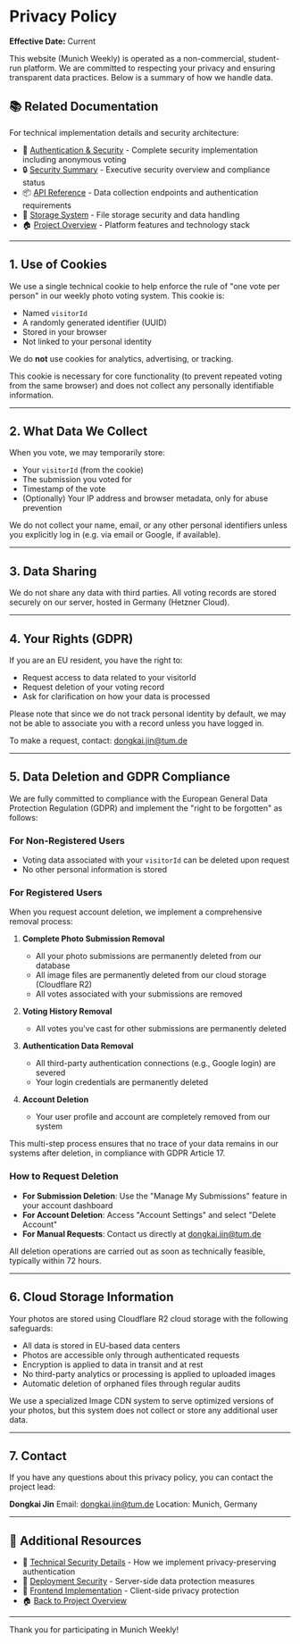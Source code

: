 # Privacy Policy

**Effective Date:** Current

This website (Munich Weekly) is operated as a non-commercial, student-run platform. We are committed to respecting your privacy and ensuring transparent data practices. Below is a summary of how we handle data.

## 📚 Related Documentation

For technical implementation details and security architecture:
- 🔐 [Authentication & Security](./auth.md) - Complete security implementation including anonymous voting
- 🔒 [Security Summary](./security-summary.md) - Executive security overview and compliance status
- 📦 [API Reference](./api.md) - Data collection endpoints and authentication requirements
- 💾 [Storage System](./storage.md) - File storage security and data handling
- 🏠 [Project Overview](../README.md) - Platform features and technology stack

---

## 1. Use of Cookies

We use a single technical cookie to help enforce the rule of "one vote per person" in our weekly photo voting system. This cookie is:

* Named `visitorId`
* A randomly generated identifier (UUID)
* Stored in your browser
* Not linked to your personal identity

We do **not** use cookies for analytics, advertising, or tracking.

This cookie is necessary for core functionality (to prevent repeated voting from the same browser) and does not collect any personally identifiable information.

---

## 2. What Data We Collect

When you vote, we may temporarily store:

* Your `visitorId` (from the cookie)
* The submission you voted for
* Timestamp of the vote
* (Optionally) Your IP address and browser metadata, only for abuse prevention

We do not collect your name, email, or any other personal identifiers unless you explicitly log in (e.g. via email or Google, if available).

---

## 3. Data Sharing

We do not share any data with third parties. All voting records are stored securely on our server, hosted in Germany (Hetzner Cloud).

---

## 4. Your Rights (GDPR)

If you are an EU resident, you have the right to:

* Request access to data related to your visitorId
* Request deletion of your voting record
* Ask for clarification on how your data is processed

Please note that since we do not track personal identity by default, we may not be able to associate you with a record unless you have logged in.

To make a request, contact: [dongkai.jin@tum.de](mailto:dongkai.jin@tum.de)

---

## 5. Data Deletion and GDPR Compliance

We are fully committed to compliance with the European General Data Protection Regulation (GDPR) and implement the "right to be forgotten" as follows:

### For Non-Registered Users
* Voting data associated with your `visitorId` can be deleted upon request
* No other personal information is stored

### For Registered Users
When you request account deletion, we implement a comprehensive removal process:

1. **Complete Photo Submission Removal**
   * All your photo submissions are permanently deleted from our database
   * All image files are permanently deleted from our cloud storage (Cloudflare R2)
   * All votes associated with your submissions are removed

2. **Voting History Removal**
   * All votes you've cast for other submissions are permanently deleted

3. **Authentication Data Removal**
   * All third-party authentication connections (e.g., Google login) are severed
   * Your login credentials are permanently deleted

4. **Account Deletion**
   * Your user profile and account are completely removed from our system

This multi-step process ensures that no trace of your data remains in our systems after deletion, in compliance with GDPR Article 17.

### How to Request Deletion

* **For Submission Deletion**: Use the "Manage My Submissions" feature in your account dashboard
* **For Account Deletion**: Access "Account Settings" and select "Delete Account"
* **For Manual Requests**: Contact us directly at [dongkai.jin@tum.de](mailto:dongkai.jin@tum.de)

All deletion operations are carried out as soon as technically feasible, typically within 72 hours.

---

## 6. Cloud Storage Information

Your photos are stored using Cloudflare R2 cloud storage with the following safeguards:

* All data is stored in EU-based data centers
* Photos are accessible only through authenticated requests
* Encryption is applied to data in transit and at rest
* No third-party analytics or processing is applied to uploaded images
* Automatic deletion of orphaned files through regular audits

We use a specialized Image CDN system to serve optimized versions of your photos, but this system does not collect or store any additional user data.

---

## 7. Contact

If you have any questions about this privacy policy, you can contact the project lead:

**Dongkai Jin**
Email: [dongkai.jin@tum.de](mailto:dongkai.jin@tum.de)
Location: Munich, Germany

---

## 🔗 Additional Resources

- 🔐 [Technical Security Details](./auth.md) - How we implement privacy-preserving authentication
- 🚀 [Deployment Security](./deployment.md) - Server-side data protection measures
- 📱 [Frontend Implementation](./frontend-overview.md) - Client-side privacy protection
- 🏠 [Back to Project Overview](../README.md)

---

Thank you for participating in Munich Weekly!
